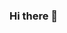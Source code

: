 ### Hi there 👋

<!--
**maryucoe/maryucoe** is a ✨ _special_ ✨ repository because its `README.md` (this file) appears on your GitHub profile.

Here are some ideas to get you started:

- 🔭 I’m currently working on ...
- 🌱 I’m currently learning ...
- 👯 I’m looking to collaborate on ...
- 🤔 I’m looking for help with ...
- 💬 Ask me about ...
- 📫 How to reach me: ...
- 😄 Pronouns: ...
- ⚡ Fun fact: ...
-->

<a href="https://encrypted-tbn0.gstatic.com/images?q=tbn:ANd9GcQwGWqkjoSXni863yhMnBi9M0s06QQcVd0Bcw&usqp=CAU">
